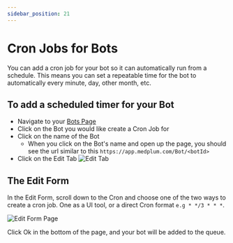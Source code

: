 ```yaml
---
sidebar_position: 21
---
```


# Cron Jobs for Bots

You can add a cron job for your bot so it can automatically run from a schedule. This means you can set a repeatable time for the bot to automatically every minute, day, other month, etc.

## To add a scheduled timer for your Bot

- Navigate to your [Bots Page](https://app.medplum.com/admin/bots)
- Click on the Bot you would like create a Cron Job for
- Click on the name of the Bot
  - When you click on the Bot's name and open up the page, you should see the url similar to this `https://app.medplum.com/Bot/<botId>`
- Click on the Edit Tab ![Edit Tab](/img/tutorials/edit-bot-page.png)

## The Edit Form

In the Edit Form, scroll down to the Cron and choose one of the two ways to create a cron job. One as a UI tool, or a direct Cron format `e.g * */3 * * *`.

![Edit Form Page](/img/tutorials/edit-form.png)

Click Ok in the bottom of the page, and your bot will be added to the queue.

